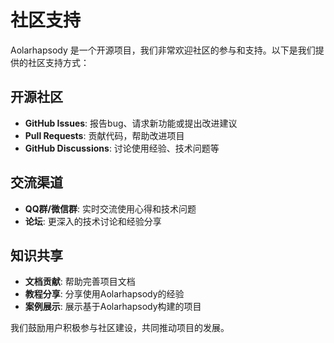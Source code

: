 # 社区支持

Aolarhapsody 是一个开源项目，我们非常欢迎社区的参与和支持。以下是我们提供的社区支持方式：

## 开源社区

- **GitHub Issues**: 报告bug、请求新功能或提出改进建议
- **Pull Requests**: 贡献代码，帮助改进项目
- **GitHub Discussions**: 讨论使用经验、技术问题等

## 交流渠道

- **QQ群/微信群**: 实时交流使用心得和技术问题
- **论坛**: 更深入的技术讨论和经验分享

## 知识共享

- **文档贡献**: 帮助完善项目文档
- **教程分享**: 分享使用Aolarhapsody的经验
- **案例展示**: 展示基于Aolarhapsody构建的项目

我们鼓励用户积极参与社区建设，共同推动项目的发展。
